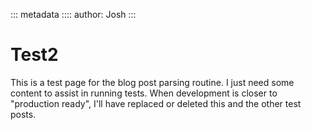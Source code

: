 ::: metadata
:::: author: Josh
:::

# Test2

This is a test page for the blog post parsing routine. I just need some content to assist in running tests. When development is closer to "production ready", I'll have replaced or deleted this and the other test posts.
